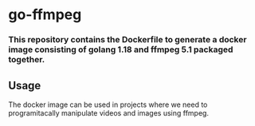 # go-ffmpeg
### This repository contains the Dockerfile to generate a docker image consisting of golang 1.18 and ffmpeg 5.1 packaged together.

## Usage
The docker image can be used in projects where we need to programitacally manipulate videos and images using ffmpeg.
